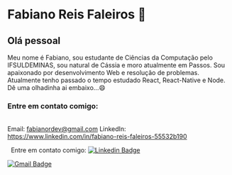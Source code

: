 # Fabiano Reis Faleiros :wave:

## Olá pessoal

Meu nome é Fabiano, sou estudante de Ciências da Computação pelo IFSULDEMINAS, sou natural de Cássia e moro atualmente em Passos. Sou apaixonado por desenvolvimento Web e resolução de problemas. Atualmente tenho passado o tempo estudado React, React-Native e Node. Dê uma olhadinha ai embaixo...😄

### Entre em contato comigo:

<br/> Email: fabianordev@gmail.com
LinkedIn: https://www.linkedin.com/in/fabiano-reis-faleiros-55532b190

&nbsp; Entre em contato comigo: [![Linkedin Badge](https://img.shields.io/badge/-Fabiano-blue?style=flat-square&logo=Linkedin&logoColor=white&link=https://https://www.linkedin.com/in/fabiano-reis-faleiros-55532b190/)](https://www.linkedin.com/in/fabiano-reis-faleiros-55532b190)

[![Gmail Badge](https://img.shields.io/badge/-fabianordev@gmail.com-c14438?style=flat-square&logo=Gmail&logoColor=white&link=mailto:fabianordev@gmail.com)](mailto:fabianordev@gmail.com)

<!--
**FabianoRF/fabianorf** is a ✨ _special_ ✨ repository because its `README.md` (this file) appears on your GitHub profile.

Here are some ideas to get you started:

- 🔭 I’m currently working on ...
- 🌱 I’m currently learning ...
- 👯 I’m looking to collaborate on ...
- 🤔 I’m looking for help with ...
- 💬 Ask me about ...
- 📫 How to reach me: ...
- 😄 Pronouns: ...
- ⚡ Fun fact: ...
-->
